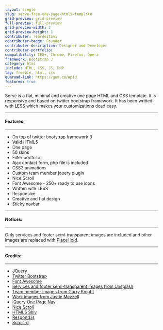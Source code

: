 ```yaml
---
layout: single
slug: serve-free-one-page-html5-template
grid-preview: grid-preview
full-preview: full-preview
grid-preview-width: 2
grid-preview-height: 1
contributer: reardestani
contributer-badge: Founder
contributer-description: Designer and Developer 
contributer-portfolio: 
compatibility: IE8+, Chrome, Firefox, Opera
framework: Bootstrap 3
category: html
include: HTML, CSS, JS, PHP
tag: freebie, html, css
gumroad-link: https://gum.co/Wpid
featured: true
---
```

Serve is a flat, minimal and creative one page HTML and CSS template. It is responsive and based on twitter bootstrap framework. It has been writted with LESS which makes your customizations dead easy.

---
#### Features:
---
+ On top of twitter bootstrap framework 3
+ Valid HTML5
+ One page
+ 50 skins
+ Filter portfolio
+ Ajax contact form, php file is included
+ CSS3 animations
+ Custom team member jquery plugin
+ Nice Scroll
+ Font Awesome - 250+ ready to use icons
+ Written with LESS
+ Responsive
+ Creative and flat design
+ Sticky navbar

---
#### Notices:
---
Only services and footer semi-transparent images are included and other images are replaced with <a href="http://placehold.it/" target="_blank">PlaceHold</a>.</p>

---
#### Credits:
---
+ <a href="http://jquery.com" target="_blank">JQuery</a>
+ <a href="http://getbootstrap.com/" target="_blank">Twitter Bootstrap </a>
+ <a href="http://fortawesome.github.io/Font-Awesome" target="_blank">Font Awesome</a>
+ <a href="http://unsplash.com" target="_blank">Services and footer semi-transparent images from Unsplash</a>
+ <a href="http://www.flickr.com/photos/garryknight" target="_blank">Team member images from Garry Knight </a>
+ <a href="http://justinmezzell.com" target="_blank">Work images from Justin Mezzell</a>
+ <a href="http://github.com/davist11/jQuery-One-Page-Nav" target="_blank">jQuery One Page Nav</a>
+ <a href="http://areaaperta.com/nicescroll" target="_blank">Nice Scroll</a>
+ <a href="https://github.com/aFarkas/html5shiv" target="_blank">HTML5 Shiv</a>
+ <a href="https://github.com/scottjehl/Respond" target="_blank">Respond.js</a>
+ <a href="http://flesler.blogspot.com" target="_blank">ScrollTo</a>